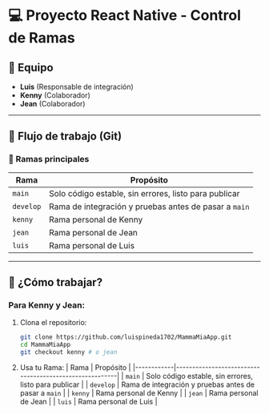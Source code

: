 # 💻 Proyecto React Native - Control de Ramas

## 👥 Equipo
- **Luis** (Responsable de integración)
- **Kenny** (Colaborador)
- **Jean** (Colaborador)

---

## 🧭 Flujo de trabajo (Git)

### 🌳 Ramas principales

| Rama       | Propósito                                              |
|------------|--------------------------------------------------------|
| `main`     | Solo código estable, sin errores, listo para publicar  |
| `develop`  | Rama de integración y pruebas antes de pasar a `main` |
| `kenny`    | Rama personal de Kenny                                 |
| `jean`     | Rama personal de Jean                                  |
| `luis`     | Rama personal de Luis                                  |

---

## 🔧 ¿Cómo trabajar?

### Para Kenny y Jean:

1. Clona el repositorio:
   ```bash
   git clone https://github.com/luispineda1702/MammaMiaApp.git
   cd MammaMiaApp
   git checkout kenny # o jean

2. Usa tu Rama:
   | Rama       | Propósito                                              |
|------------|--------------------------------------------------------|
| `main`     | Solo código estable, sin errores, listo para publicar  |
| `develop`  | Rama de integración y pruebas antes de pasar a `main` |
| `kenny`    | Rama personal de Kenny                                 |
| `jean`     | Rama personal de Jean                                  |
| `luis`     | Rama personal de Luis                                  |
   
